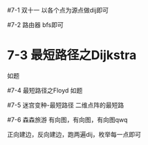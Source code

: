 #7-1 双十一
以各个点为源点做dij即可

#7-2 路由器
bfs即可

# 7-3 最短路径之Dijkstra
如题

#7-4 最短路径之Floyd
如题

#7-5 迷宫变种-最短路径
二维点阵的最短路

#7-6 森森旅游
有向图，有向图，有向图qwq

正向建边，反向建边，跑两遍dij，枚举每一点即可
